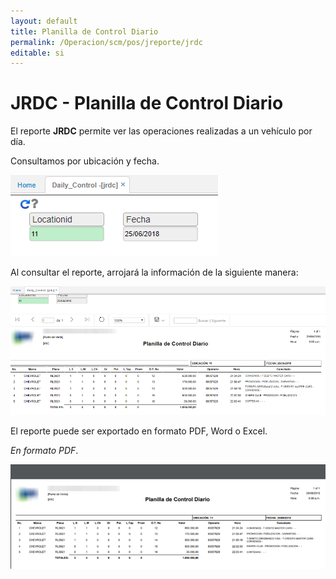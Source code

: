 ```yaml
---
layout: default
title: Planilla de Control Diario
permalink: /Operacion/scm/pos/jreporte/jrdc
editable: si
---
```


# JRDC - Planilla de Control Diario

El reporte **JRDC** permite ver las operaciones realizadas a un vehículo por día.  

Consultamos por ubicación y fecha.  

![](jrdc.png)

Al consultar el reporte, arrojará la información de la siguiente manera:  

![](jrdc1.png)

El reporte puede ser exportado en formato PDF, Word o Excel.  

_En formato PDF_.  

![](jrdc2.png)